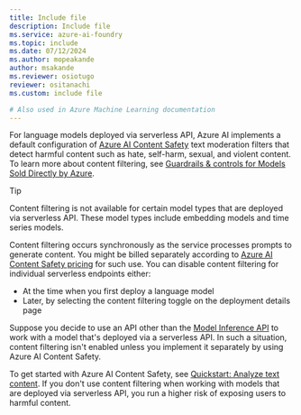 ```yaml
---
title: Include file
description: Include file
ms.service: azure-ai-foundry
ms.topic: include
ms.date: 07/12/2024
ms.author: mopeakande
author: msakande
ms.reviewer: osiotugo
reviewer: ositanachi
ms.custom: include file

# Also used in Azure Machine Learning documentation
---
```


For language models deployed via serverless API, Azure AI implements a default configuration of [Azure AI Content Safety](../../ai-services/content-safety/overview.md) text moderation filters that detect harmful content such as hate, self-harm, sexual, and violent content. To learn more about content filtering, see [Guardrails & controls for Models Sold Directly by Azure](../concepts/model-catalog-content-safety.md). 

> [!TIP]
> Content filtering is not available for certain model types that are deployed via serverless API. These model types include embedding models and time series models.

Content filtering occurs synchronously as the service processes prompts to generate content. You might be billed separately according to [Azure AI Content Safety pricing](https://azure.microsoft.com/pricing/details/cognitive-services/content-safety/) for such use. You can disable content filtering for individual serverless endpoints either:

- At the time when you first deploy a language model
- Later, by selecting the content filtering toggle on the deployment details page

Suppose you decide to use an API other than the [Model Inference API](/azure/ai-studio/reference/reference-model-inference-api) to work with a model that's deployed via a serverless API. In such a situation, content filtering isn't enabled unless you implement it separately by using Azure AI Content Safety.

To get started with Azure AI Content Safety, see [Quickstart: Analyze text content](/azure/ai-services/content-safety/quickstart-text). If you don't use content filtering when working with models that are deployed via serverless API, you run a higher risk of exposing users to harmful content.

